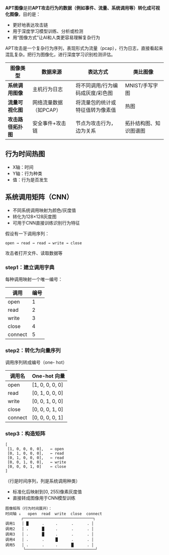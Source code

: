  **APT图像**是把**APT攻击行为的数据（例如事件、流量、系统调用等）转化成可视化图像**，目的是：

- 更好地表达攻击链
- 用于深度学习模型训练、分析或检测
- 用“图像方式”让AI和人类更容易理解复杂行为
  
APT攻击是一个复杂行为序列，表现形式为流量（pcap），行为日志，直接看起来混乱复杂。把行为图像化，进行深度学习识别检测评估。

|图像类型|数据来源|表达方式|类比图像|
|---|---|---|---|
|**系统调用图像**|主机行为日志|将不同调用/行为编码成灰度/彩色图|MNIST/手写字图|
|**流量可视化图**|网络流量数据（如PCAP）|将流量包的统计或特征值转为像素值|热图|
|**攻击路径拓扑图**|安全事件+攻击链|节点为攻击行为，边为关系|拓扑结构图、知识图谱图|

## **行为时间热图**
- X轴：时间
- Y轴：行为种类
- 值：行为是否发生

## **系统调用矩阵（CNN）**
- 不同系统调用映射为颜色/灰度值
- 转化为128×128灰度图
- 可用于CNN直接训练识别行为特征
  
假设有一下调用序列：
```
open → read → read → write → close
```
攻击者打开文件、读取数据等
  
### step1：建立调用字典
  每种调用映射一个唯一编号：
  
|调用|编号|
|---|---|
|open|1|
|read|2|
|write|3|
|close|4|
|connect|5|

### step2：转化为向量序列
调用序列转成编号（one- hot）

|调用名|One-hot 向量|
|---|---|
|open|[1, 0, 0, 0, 0]|
|read|[0, 1, 0, 0, 0]|
|write|[0, 0, 1, 0, 0]|
|close|[0, 0, 0, 1, 0]|
|connect|[0, 0, 0, 0, 1]|


### step3：构造矩阵

```
[
 [1, 0, 0, 0, 0],   ← open
 [0, 1, 0, 0, 0],   ← read
 [0, 1, 0, 0, 0],   ← read
 [0, 0, 1, 0, 0],   ← write
 [0, 0, 0, 1, 0]    ← close
]
```
（行是时间序列，列是系统调用种类）
- 标准化后映射到[0, 255]像素灰度值
- 直接转成图像用于CNN模型训练

```
图像矩阵（行为时间展开）：
时间轴 ↓   open  read  write  close  connect
       ┌───────────────────────────────┐
调用1   │ █      .     .      .      . │
调用2   │ .      █     .      .      . │
调用3   │ .      █     .      .      . │
调用4   │ .      .     █      .      . │
调用5   │ .      .     .      █      . │
        └───────────────────────────────┘

```
